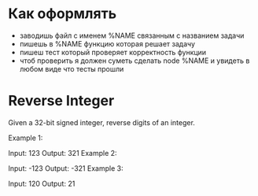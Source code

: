 # Как оформлять

- заводишь файл с именем %NAME связанным с названием задачи
- пишешь в %NAME функцию которая решает задачу
- пишеш тест который проверяет корректность функции
- чтоб проверить я должен суметь сделать node %NAME и увидеть в любом виде что тесты прошли

# Reverse Integer

Given a 32-bit signed integer, reverse digits of an integer.

Example 1:

Input: 123
Output: 321
Example 2:

Input: -123
Output: -321
Example 3:

Input: 120
Output: 21

